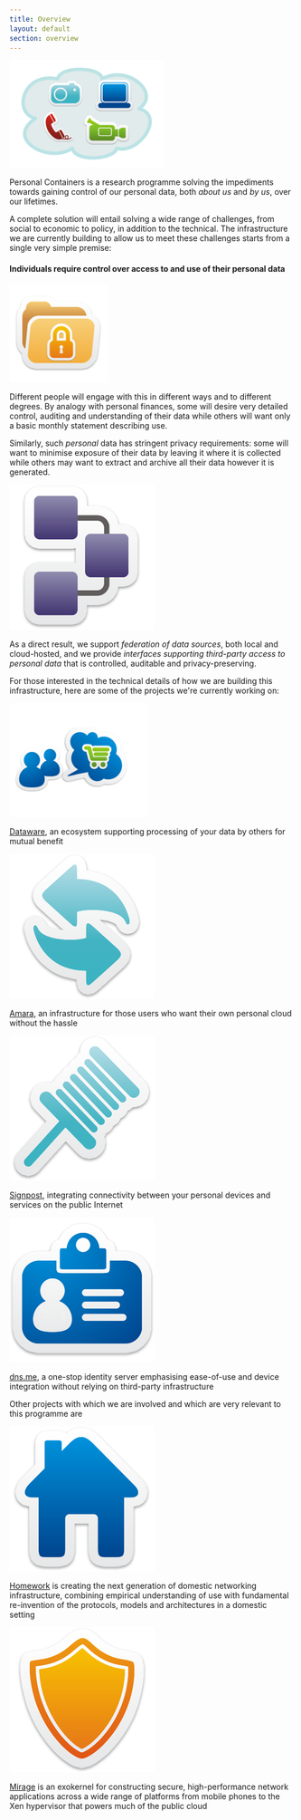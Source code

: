 ```yaml
---
title: Overview
layout: default
section: overview
---
```


<img class="alignright picture" src="/graffle/stage2.png" alt="Your many data sources" />
                                     
Personal Containers is a research programme solving the impediments
towards gaining control of our personal data, both *about us*
and *by us*, over our lifetimes.

A complete solution will entail solving a wide range of challenges,
from social to economic to policy, in addition to the technical.  The
infrastructure we are currently building to allow us to meet these
challenges starts from a single very simple premise:

<h4>
  Individuals require control over access to and use of their personal
  data
</h4>

<img class="alignleft picture" src="/graffle/stage1.png" alt="Privacy is paramount" />

Different people will engage with this in different ways and to
different degrees.  By analogy with personal finances, some will
desire very detailed control, auditing and understanding of their data
while others will want only a basic monthly statement describing use.
                                      
Similarly, such *personal* data has stringent privacy requirements:
some will want to minimise exposure of their data by leaving it where
it is collected while others may want to extract and archive all their
data however it is generated.

<img class="alignright picture" src="/icons/wired.png" alt="Privacy is paramount" />

As a direct result, we support *federation of data sources*, both
local and cloud-hosted, and we provide *interfaces supporting
third-party access to personal data* that is controlled, auditable and
privacy-preserving.

For those interested in the technical details of how we are building
this infrastructure, here are some of the projects we're currently
working on:

<div class="bullet left">
  <a href="dataware.html"><img src="/graffle/stage3.png" /></a> 
  <p>
    <a href="dataware.html">Dataware</a>, an ecosystem supporting
    processing of your data by others for mutual benefit
  </p>
</div>

<div class="bullet left">
  <a href="amara.html"><img src="/icons/refresh.png" /></a>
  <p>
    <a href="amara.html">Amara</a>, an infrastructure for those
    users who want their own personal cloud without the hassle
  </p>
</div>

<div class="bullet left">
  <a href="signpost.html"><img src="/icons/map.png" /></a>
  <p>
    <a href="signpost.html">Signpost</a>, 
    integrating connectivity between your personal devices and 
    services on the public Internet
  </p>
</div>

<div class="bullet left">
  <a href="dns-me.html"><img src="/icons/id_card.png" /></a>
  <p>
    <a href="dns-me.html">dns.me</a>, a one-stop identity server
    emphasising ease-of-use and device integration without relying on
    third-party infrastructure
  </p>
</div>

Other projects with which we are involved and which are very relevant
to this programme are

<div class="bullet right">
  <a href="http://www.homenetworks.ac.uk/"><img src="/icons/home.png" /></a>
  <p>
    <a href="http://www.homenetworks.ac.uk/">Homework</a> is creating
    the next generation of domestic networking infrastructure,
    combining empirical understanding of use with fundamental
    re-invention of the protocols, models and architectures in a
    domestic setting
  </p>
</div>

<div class="bullet right">
  <a href="http://www.openmirage.org/"><img src="/icons/security.png" /></a>
  <p>
    <a href="http://www.openmirage.org/">Mirage</a> is an exokernel
    for constructing secure, high-performance network applications
    across a wide range of platforms from mobile phones to the Xen
    hypervisor that powers much of the public cloud
  </p>
</div>

